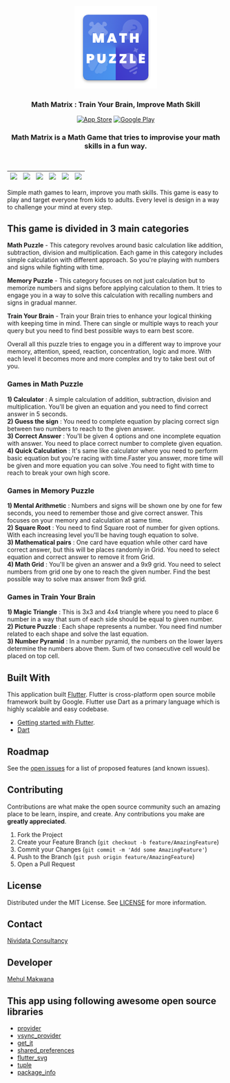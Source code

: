 

<!-- PROJECT LOGO -->
<br />
<p align="center">
  <a href="https://github.com/jaysavsani07/math-metrix">
    <img src="android/app/src/main/res/mipmap-xxxhdpi/ic_launcher.png">
  </a>

  <h3 align="center">Math Matrix : Train Your Brain, Improve Math Skill</h3>

  <p align="center">
    <a href="https://apps.apple.com/us/app/math-matrix-a-math-game/id1511125332?ls=1"><img src="https://github.com/Volorf/Badges/blob/master/App%20Store/App%20Store%20Badge.png" height="60" alt="App Store" title="Math Matrix"/></a>
    <a href="https://play.google.com/store/apps/details?id=com.nividata.mathmatrix"><img src="https://github.com/Volorf/Badges/blob/master/Google%20Play/Google%20Play%20Badge.png" height="60" alt="Google Play" title="Math Matrix"/></a>
  </p>
</p>

<h3 align="center">Math Matrix is a Math Game that tries to improvise your math skills in a fun way.</h3>
<br />

| <img src="https://github.com/jaysavsani07/math-metrix/blob/development/screenshots/1.png">  | <img src="https://github.com/jaysavsani07/math-metrix/blob/development/screenshots/2.png"> | <img src="https://github.com/jaysavsani07/math-metrix/blob/development/screenshots/3.png"> | <img src="https://github.com/jaysavsani07/math-metrix/blob/development/screenshots/6.png">  | <img src="https://github.com/jaysavsani07/math-metrix/blob/development/screenshots/5.png"> | <img src="https://github.com/jaysavsani07/math-metrix/blob/development/screenshots/7.png"> |
|:---:|:---:|:---:|:---:|:---:|:---:|

Simple math games to learn, improve you math skills. This game is easy to play and target everyone from kids to adults. Every level is design in a way to challenge your mind at every step. 

## This game is divided in 3 main categories 

**Math Puzzle** - This category revolves around basic calculation like addition, subtraction, division and multiplication. Each game in this category includes simple calculation with different approach. So you're playing with numbers and signs while fighting with time.

**Memory Puzzle** - This category focuses on not just calculation but to memorize numbers and signs before applying calculation to them. It tries to engage you in a way to solve this calculation with recalling numbers and signs in gradual manner.

**Train Your Brain** - Train your Brain tries to enhance your logical thinking with keeping time in mind. There can single or multiple ways to reach your query but you need to find best possible ways to earn best score.

Overall all this puzzle tries to engage you in a different way to improve your memory, attention, speed, reaction, concentration, logic and more. With each level it becomes more and more complex and try to take best out of you.

### Games in Math Puzzle
**1) Calculator** : A simple calculation of addition, subtraction, division and multiplication. You'll be given an equation and you need to find correct answer in 5 seconds.<br />
**2) Guess the sign** : You need to complete equation by placing correct sign between two numbers to reach to the given answer. <br />
**3) Correct Answer** : You'll be given 4 options and one incomplete equation with answer. You need to place correct number to complete given equation.<br />
**4) Quick Calculation** : It's same like calculator where you need to perform basic equation but you're racing with time.Faster you answer, more time will be given and more equation you can solve .You need to fight with time to reach to break your own high score.

### Games in Memory Puzzle
**1) Mental Arithmetic** : Numbers and signs will be shown one by one for few seconds, you need to remember those and give correct answer. This focuses on your memory and calculation at same time.<br />
**2) Square Root** : You need to find Square root of number for given options. With each increasing level you'll be having tough equation to solve.<br />
**3) Mathematical pairs** : One card have equation while other card have correct answer, but this will be places randomly in Grid. You need to select equation and correct answer to remove it from Grid.<br />
**4) Math Grid** : You'll be given an answer and a 9x9 grid. You need to select numbers from grid one by one to reach the given number. Find the best possible way to solve max answer from 9x9 grid.<br />

### Games in Train Your Brain
**1) Magic Triangle** : This is 3x3 and 4x4 triangle where you need to place 6 number in a way that sum of each side should be equal to given number.<br />
**2) Picture Puzzle** : Each shape represents a number. You need find number related to each shape and solve the last equation.<br />
**3) Number Pyramid** : In a number pyramid, the numbers on the lower layers determine the numbers above them. Sum of two consecutive cell would be placed on top cell.<br />


## Built With
This application built [Flutter](https://flutter.dev/). Flutter is cross-platform open source mobile framework built by Google. Flutter use Dart as a primary language which is highly scalable and easy codebase.
* [Getting started with Flutter](https://flutter.dev/docs).
* [Dart](https://dart.dev/)

<!-- ROADMAP -->
## Roadmap

See the [open issues](https://github.com/jaysavsani07/math-metrix/issues) for a list of proposed features (and known issues).


<!-- CONTRIBUTING -->
## Contributing

Contributions are what make the open source community such an amazing place to be learn, inspire, and create. Any contributions you make are **greatly appreciated**.

1. Fork the Project
2. Create your Feature Branch (`git checkout -b feature/AmazingFeature`)
3. Commit your Changes (`git commit -m 'Add some AmazingFeature'`)
4. Push to the Branch (`git push origin feature/AmazingFeature`)
5. Open a Pull Request

<!-- LICENSE -->
## License

Distributed under the MIT License. See [LICENSE](https://github.com/jaysavsani07/math-metrix/blob/master/LICENSE) for more information.

<!-- CONTACT -->
## Contact

[Nividata Consultancy](https://www.nividata.com/contact/)

## Developer

[Mehul Makwana](https://www.linkedin.com/in/mehul-makwana-430326b9/)

<!-- ACKNOWLEDGEMENTS -->
## This app using following awesome open source libraries

* [provider](https://pub.dev/packages/provider)
* [vsync_provider](https://pub.dev/packages/vsync_provider)
* [get_it](https://pub.dev/packages/get_it)
* [shared_preferences](https://pub.dev/packages/shared_preferences)
* [flutter_svg](https://pub.dev/packages/flutter_svg)
* [tuple](https://pub.dev/packages/tuple)
* [package_info](https://pub.dev/packages/package_info)

